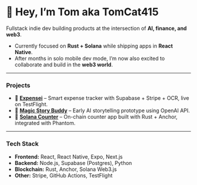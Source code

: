 # 👋 Hey, I’m Tom aka TomCat415

Fullstack indie dev building products at the intersection of **AI, finance, and web3**.  

- Currently focused on **Rust + Solana** while shipping apps in **React Native**.  
- After months in solo mobile dev mode, I’m now also excited to collaborate and build in the **web3 world**.

---

### Projects
- 📱 [**Expensei**](https://github.com/TomCat-415/ExpenseiMobile-Public) – Smart expense tracker with Supabase + Stripe + OCR, live on TestFlight.  
- 🌈 [**Magic Story Buddy**](https://msbtest1.vercel.app) – Early AI storytelling prototype using OpenAI API.  
- 🔢 [**Solana Counter**](https://github.com/TomCat-415/counter-demo) – On-chain counter app built with Rust + Anchor, integrated with Phantom.   

---

### Tech Stack
- **Frontend:** React, React Native, Expo, Next.js  
- **Backend:** Node.js, Supabase (Postgres), Python  
- **Blockchain:** Rust, Anchor, Solana Web3.js  
- **Other:** Stripe, GitHub Actions, TestFlight 
